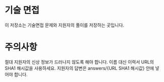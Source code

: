 # 기술 면접

이 저장소는 기술면접 문제와 지원자의 풀이를 저장하는 곳입니다.

# 주의사항

절대 지원자의 신상 정보가 드러나지 않도록 해야 합니다.
이름 대신 이력서 URL의 SHA1 해시값을 사용하세요.
지원자의 답변은 answers/{URL SHA1 해시값} 안에 넣어야 합니다.
